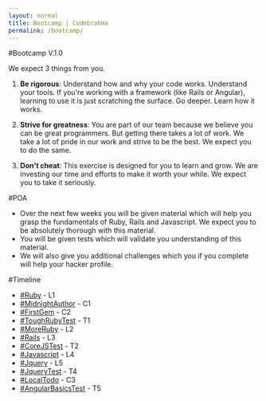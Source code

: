 ```yaml
---
layout: normal
title: Bootcamp | Codebrahma
permalink: /bootcamp/
---
```



#Bootcamp V.1.0

We expect 3 things from you.

1. __Be rigorous__: Understand how and why your code works. Understand your tools. If you're working with a framework (like Rails or Angular), learning to use it is just scratching the surface. Go deeper. Learn how it works.

2. __Strive for greatness__: You are part of our team because we believe you can be great programmers. But getting there takes a lot of work. We take a lot of pride in our work and strive to be the best. We expect you to do the same.

3. __Don't cheat__: This exercise is designed for you to learn and grow. We are investing our time and efforts to make it worth your while. We expect you to take it seriously.

#POA

* Over the next few weeks you will be given material which will help you grasp the fundamentals of Ruby, Rails and Javascript. We expect you to be absolutely thorough with this material.
* You will be given tests which will validate you understanding of this material.
* We will also give you additional challenges which you if you complete will help your hacker profile.

#Timeline

* [&#35;Ruby](/bootcamp/lesson/1) - L1
* [&#35;MidnightAuthor](/bootcamp/challenge/1) - C1
* [&#35;FirstGem](/bootcamp/challenge/2) - C2
* [&#35;ToughRubyTest](/bootcamp/test/1) - T1
* [&#35;MoreRuby](/bootcamp/lesson/2) - L2
* [&#35;Rails](/bootcamp/lesson/3) - L3
* [&#35;CoreJSTest](/bootcamp/test/2) - T2
* [&#35;Javascript](/bootcamp/lesson/4) - L4
* [&#35;Jquery](/bootcamp/lesson/5) - L5
* [&#35;JqueryTest](/bootcamp/test/4) - T4
* [&#35;LocalTodo](/bootcamp/challenge/3) - C3
* [&#35;AngularBasicsTest](/bootcamp/test/5) - T5

